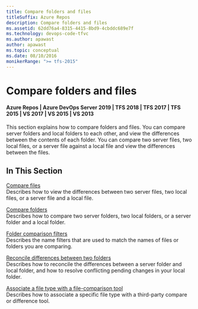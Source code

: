 ```yaml
---
title: Compare folders and files
titleSuffix: Azure Repos
description: Compare folders and files
ms.assetid: 62dd76a4-8315-4415-8bd9-4cbddc689e7f
ms.technology: devops-code-tfvc
ms.author: apawast
author: apawast
ms.topic: conceptual
ms.date: 08/10/2016
monikerRange: ">= tfs-2015"
---
```


# Compare folders and files

#### Azure Repos | Azure DevOps Server 2019 | TFS 2018 | TFS 2017 | TFS 2015 | VS 2017 | VS 2015 | VS 2013

This section explains how to compare folders and files. You can compare server folders and local folders to each other, and view the differences between the contents of each folder. You can compare two server files, two local files, or a server file against a local file and view the differences between the files.

## In This Section

[Compare files](compare-files.md)  
Describes how to view the differences between two server files, two local files, or a server file and a local file.

[Compare folders](compare-folders.md)  
Describes how to compare two server folders, two local folders, or a server folder and a local folder.

[Folder comparison filters](folder-comparison-filters.md)  
Describes the name filters that are used to match the names of files or folders you are comparing.

[Reconcile differences between two folders](reconcile-differences-between-two-folders.md)  
Describes how to reconcile the differences between a server folder and local folder, and how to resolve conflicting pending changes in your local folder.

[Associate a file type with a file-comparison tool](associate-file-type-file-comparison-tool.md)  
Describes how to associate a specific file type with a third-party compare or difference tool.
